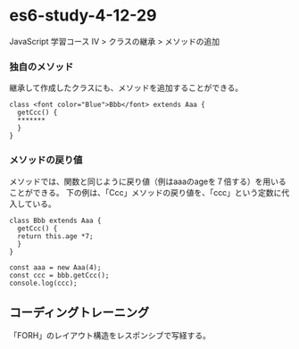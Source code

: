 # es6-study-4-12-29
JavaScript 学習コース IV > クラスの継承 > メソッドの追加

### 独自のメソッド
継承して作成したクラスにも、メソッドを追加することができる。
```
class <font color="Blue">Bbb</font> extends Aaa {
  getCcc() {
  *******
  }
}
```
### メソッドの戻り値
メソッドでは、関数と同じように戻り値（例はaaaのageを７倍する）を用いることができる。
下の例は、「Ccc」メソッドの戻り値を、「ccc」という定数に代入している。
```
class Bbb extends Aaa {
  getCcc() {
  return this.age *7;
  }
}
```
```
const aaa = new Aaa(4);
const ccc = bbb.getCcc();
console.log(ccc);
```

## コーディングトレーニング
「FORH」のレイアウト構造をレスポンシブで写経する。
